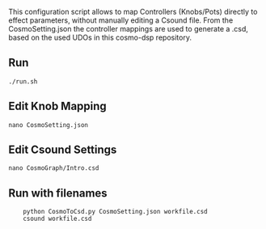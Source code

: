 This configuration script allows to map Controllers (Knobs/Pots) directly to effect parameters, without manually editing a Csound file.
From the CosmoSetting.json the controller mappings are used to generate a .csd, based on the used UDOs in this cosmo-dsp repository.

## Run

    ./run.sh

## Edit Knob Mapping

    nano CosmoSetting.json


## Edit Csound Settings

    nano CosmoGraph/Intro.csd


## Run with filenames

        python CosmoToCsd.py CosmoSetting.json workfile.csd
        csound workfile.csd
